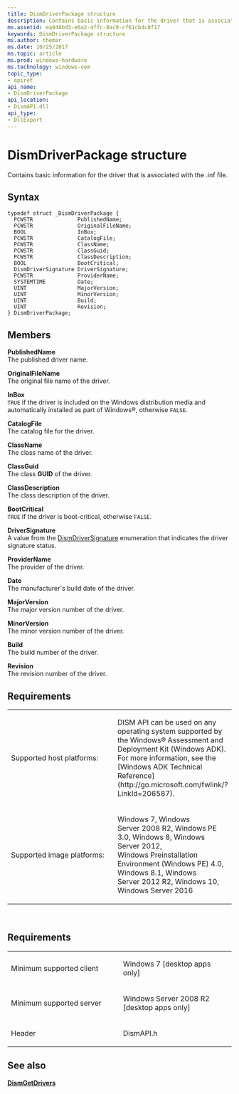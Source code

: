 ```yaml
---
title: DismDriverPackage structure
description: Contains basic information for the driver that is associated with the .inf file.
ms.assetid: ea048bd3-e0a2-4ffc-8ac0-cf61cb4c8f17
keywords: DismDriverPackage structure
ms.author: themar
ms.date: 10/25/2017
ms.topic: article
ms.prod: windows-hardware
ms.technology: windows-oem
topic_type: 
- apiref
api_name: 
- DismDriverPackage
api_location: 
- DismAPI.dll
api_type: 
- DllExport
---
```


# DismDriverPackage structure


Contains basic information for the driver that is associated with the .inf file.

Syntax
---

```ManagedCPlusPlus
typedef struct _DismDriverPackage {
  PCWSTR              PublishedName;
  PCWSTR              OriginalFileName;
  BOOL                InBox;
  PCWSTR              CatalogFile;
  PCWSTR              ClassName;
  PCWSTR              ClassGuid;
  PCWSTR              ClassDescription;
  BOOL                BootCritical;
  DismDriverSignature DriverSignature;
  PCWSTR              ProviderName;
  SYSTEMTIME          Date;
  UINT                MajorVersion;
  UINT                MinorVersion;
  UINT                Build;
  UINT                Revision;
} DismDriverPackage;
```

Members
----

**PublishedName**  
The published driver name.

**OriginalFileName**  
The original file name of the driver.

**InBox**  
`TRUE` if the driver is included on the Windows distribution media and automatically installed as part of Windows®, otherwise `FALSE`.

**CatalogFile**  
The catalog file for the driver.

**ClassName**  
The class name of the driver.

**ClassGuid**  
The class **GUID** of the driver.

**ClassDescription**  
The class description of the driver.

**BootCritical**  
`TRUE` if the driver is boot-critical, otherwise `FALSE`.

**DriverSignature**  
A value from the [DismDriverSignature](dismdriversignature-enumeration.md) enumeration that indicates the driver signature status.

**ProviderName**  
The provider of the driver.

**Date**  
The manufacturer's build date of the driver.

**MajorVersion**  
The major version number of the driver.

**MinorVersion**  
The minor version number of the driver.

**Build**  
The build number of the driver.

**Revision**  
The revision number of the driver.

## <span id="Requirements"></span><span id="requirements"></span><span id="REQUIREMENTS"></span>Requirements


<table>
<colgroup>
<col width="50%" />
<col width="50%" />
</colgroup>
<tbody>
<tr class="odd">
<td><p>Supported host platforms:</p></td>
<td><p>DISM API can be used on any operating system supported by the Windows® Assessment and Deployment Kit (Windows ADK). For more information, see the [Windows ADK Technical Reference](http://go.microsoft.com/fwlink/?LinkId=206587).</p></td>
</tr>
<tr class="even">
<td><p>Supported image platforms:</p></td>
<td><p>Windows 7, Windows Server 2008 R2, Windows PE 3.0, Windows 8, Windows Server 2012, Windows Preinstallation Environment (Windows PE) 4.0, Windows 8.1, Windows Server 2012 R2, Windows 10, Windows Server 2016</p></td>
</tr>
</tbody>
</table>

 

Requirements
---------

<table>
<colgroup>
<col width="50%" />
<col width="50%" />
</colgroup>
<tbody>
<tr class="odd">
<td><p>Minimum supported client</p></td>
<td><p>Windows 7 [desktop apps only]</p></td>
</tr>
<tr class="even">
<td><p>Minimum supported server</p></td>
<td><p>Windows Server 2008 R2 [desktop apps only]</p></td>
</tr>
<tr class="odd">
<td><p>Header</p></td>
<td>DismAPI.h</td>
</tr>
</tbody>
</table>

## <span id="see_also"></span>See also


[**DismGetDrivers**](dismgetdrivers-function.md)

 

 




